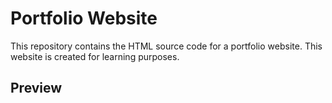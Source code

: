 # Portfolio Website

This repository contains the HTML source code for a portfolio website. This website is created for learning purposes.

## Preview




